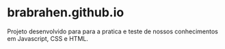 # brabrahen.github.io
Projeto desenvolvido para para a pratica e teste de nossos conhecimentos em Javascript, CSS e HTML.
